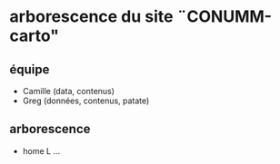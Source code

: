# arborescence du site ¨CONUMM-carto"

## équipe 

- Camille (data, contenus)
- Greg (données, contenus, patate)


## arborescence

- home 
  L ... 
